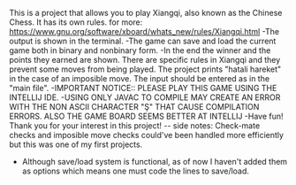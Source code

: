 This is a project that allows you to play Xiangqi, also known as the Chinese Chess.
It has its own rules. for more: https://www.gnu.org/software/xboard/whats_new/rules/Xiangqi.html
-The output is shown in the terminal.
-The game can save and load the current game both in binary and nonbinary form.
-In the end the winner and the points they earned are shown.
There are specific rules in Xiangqi and they prevent some moves from being played.
The project prints "hatali hareket" in the case of an imposible move.
The input should be entered as in the "main file".
-IMPORTANT NOTICE:: PLEASE PLAY THIS GAME USING THE INTELLIJ IDE.
-USING ONLY JAVAC TO COMPILE MAY CREATE AN ERROR WITH THE NON ASCII CHARACTER "Ş" THAT CAUSE COMPILATION ERRORS. ALSO THE GAME BOARD SEEMS BETTER AT INTELLIJ 
-Have fun! Thank you for your interest in this project!
-- side notes: Check-mate checks and imposible move checks could've been handled more efficiently but this was one of my first projects.
- Although save/load system is functional, as of now I haven't added them as options which means one must code the lines to save/load.
